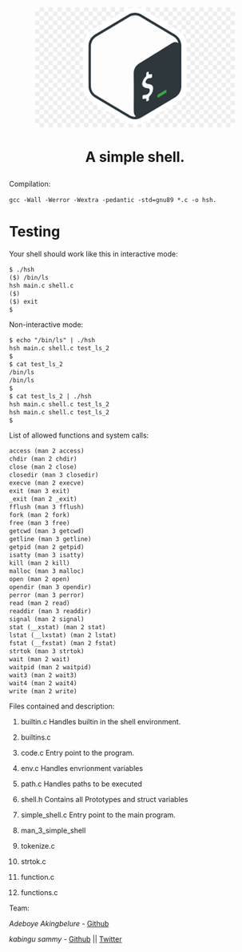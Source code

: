 <p align="center">

  <img src="images.png" width="400\"/>

<br>


<h1><p align="center">A simple shell.</h1></p></font>



Compilation:

``gcc -Wall -Werror -Wextra -pedantic -std=gnu89 *.c -o hsh.``

# Testing

Your shell should work like this in interactive mode:

    $ ./hsh
    ($) /bin/ls
    hsh main.c shell.c
    ($)
    ($) exit
    $

Non-interactive mode:

    $ echo "/bin/ls" | ./hsh
    hsh main.c shell.c test_ls_2
    $
    $ cat test_ls_2
    /bin/ls
    /bin/ls
    $
    $ cat test_ls_2 | ./hsh
    hsh main.c shell.c test_ls_2
    hsh main.c shell.c test_ls_2
    $

List of allowed functions and system calls:

    access (man 2 access)
    chdir (man 2 chdir)
    close (man 2 close)
    closedir (man 3 closedir)
    execve (man 2 execve)
    exit (man 3 exit)
    _exit (man 2 _exit)
    fflush (man 3 fflush)
    fork (man 2 fork)
    free (man 3 free)
    getcwd (man 3 getcwd)
    getline (man 3 getline)
    getpid (man 2 getpid)
    isatty (man 3 isatty)
    kill (man 2 kill)
    malloc (man 3 malloc)
    open (man 2 open)
    opendir (man 3 opendir)
    perror (man 3 perror)
    read (man 2 read)
    readdir (man 3 readdir)
    signal (man 2 signal)
    stat (__xstat) (man 2 stat)
    lstat (__lxstat) (man 2 lstat)
    fstat (__fxstat) (man 2 fstat)
    strtok (man 3 strtok)
    wait (man 2 wait)
    waitpid (man 2 waitpid)
    wait3 (man 2 wait3)
    wait4 (man 2 wait4)
    write (man 2 write)



Files contained and description:

1. builtin.c
    Handles builtin in the shell environment.

2. builtins.c

3. code.c
    Entry point to the program.

4. env.c 
    Handles envrionment variables

5. path.c
    Handles paths to be executed

6. shell.h
    Contains all Prototypes and struct variables

7. simple_shell.c
    Entry point to the main program.

8. man_3_simple_shell

9. tokenize.c

10. strtok.c

11. function.c

12. functions.c

Team:

*Adeboye Akingbelure* - [Github](https://github.com/Boye111)

*kabingu sammy* - [Github](https://github.com/kabingusam) || [Twitter](https://twitter.com/Kabingusammy)